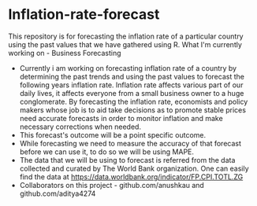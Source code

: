 # Inflation-rate-forecast
This repository is for forecasting the inflation rate of a particular country using the past values that we have gathered using R.
What I'm currently working on - Business Forecasting 
- Currently i am working on forecasting inflation rate of a country by determining the past trends and using the past values to forecast the following years inflation rate. Inflation rate affects various part of our daily lives, it affects everyone from a small business owner to a huge conglomerate. By forecasting the inflation rate, economists and policy makers whose job is to aid take decisions as to promote stable prices need accurate forecasts in order to monitor inflation and make necessary corrections when needed.
- This forecast's outcome will be a point specific outcome. 
- While forecasting we need to measure the accuracy of that forecast before we can use it, to do so we will be using MAPE.
- The data that we will be using to forecast is referred from the data collected and curated by The World Bank organization. One can easily find the data at https://data.worldbank.org/indicator/FP.CPI.TOTL.ZG 
- Collaborators on this project - github.com/anushkau and github.com/aditya4274

